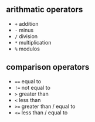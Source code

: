 ## arithmatic operators

- `+` addition
- `-` minus
- `/` division
- `*` multiplication
- `%` modulos

## comparison operators
- `==` equal to
- `!=` not equal to
- `>` greater than
- `<` less than
- `>=` greater than / equal to
- `<=` less than / equal to